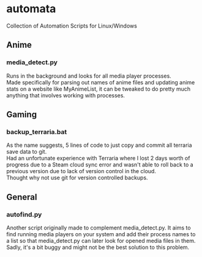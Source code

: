 # automata
Collection of Automation Scripts for Linux/Windows

## Anime
### media_detect.py
Runs in the background and looks for all media player processes. <br>
Made specifically for parsing out names of anime files and updating anime stats on a website like MyAnimeList, it can be tweaked to do pretty much anything that involves working with processes.

## Gaming
### backup_terraria.bat
As the name suggests, 5 lines of code to just copy and commit all terraria save data to git. <br>
Had an unfortunate experience with Terraria where I lost 2 days worth of progress due to a Steam cloud sync error and wasn't able to roll back to a previous version due to lack of version control in the cloud. <br>
Thought why not use git for version controlled backups.

## General
### autofind.py
Another script originally made to complement media_detect.py. It aims to find running media players on your system and add their process names to a list so that media_detect.py can later look for opened media files in them. Sadly, it's a bit buggy and might not be the best solution to this problem.
